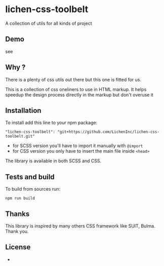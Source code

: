 # lichen-css-toolbelt
A collection of utils for all kinds of project

## Demo
see

## Why ?
There is a plenty of css utils out there but this one is fitted for us.

This is a collection of css oneliners to use in HTML markup. It helps speedup the design process directly in the markup but don't overuse it

## Installation

To install add this line to your npm package:
```
"lichen-css-toolbelt": "git+https://github.com/LichenInc/lichen-css-toolbelt.git"
```
* for SCSS version you'll have to import it manually with `@import`
* for CSS version you only have to insert the main file inside `<head>`

The library is available in both SCSS and CSS.


## Tests and build

To build from sources run:
```
npm run build
```
## Thanks

This library is inspired by many others CSS framework like SUIT, Bulma. Thank you.

## License

-
